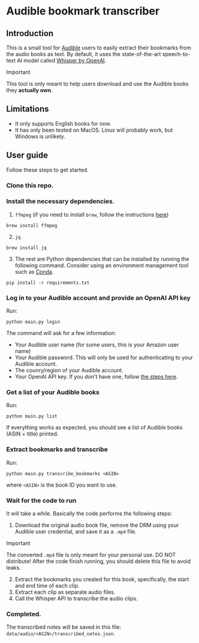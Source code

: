 # Audible bookmark transcriber

## Introduction

This is a small tool for [Audible](https://audible.com) users to easily extract their bookmarks from the audio books as text. By default, it uses the state-of-the-art speech-to-text AI model called [Whisper by OpenAI](https://openai.com/index/whisper).

> [!IMPORTANT]
> This tool is only meant to help users download and use the Audible books they **actually own**.

## Limitations
- It only supports English books for now.
- It has only been tested on MacOS. Linux will probably work, but Windows is unlikely.

## User guide
Follow these steps to get started.

### Clone this repo.


### Install the necessary dependencies.
1. `ffmpeg` (if you need to install `brew`, follow the instructions [here](https://brew.sh/))
```
brew install ffmpeg
```  
2. `jq`
```
brew install jq
```  
3. The rest are Python dependencies that can be installed by running the following command. Consider using an environment management tool such as [Conda](https://docs.conda.io/en/latest/).
```
pip install -r requirements.txt
```
 

### Log in to your Audible account and provide an OpenAI API key
Run:
```
python main.py login
```
The command will ask for a few information:
- Your Audible user name (for some users, this is your Amazon user name)
- Your Audible password. This will only be used for authenticating to your Audible account.
- The counry/region of your Audible account.
- Your OpenAI API key. If you don't have one, follow [the steps here](https://platform.openai.com/docs/quickstart).

### Get a list of your Audible books
Run:
```
python main.py list
```
If everything works as expected, you should see a list of Audible books (ASIN + title) printed.

### Extract bookmarks and transcribe
Run:
```
python main.py transcribe_bookmarks <ASIN>
```
where `<ASIN>` is the book ID you want to use.

### Wait for the code to run
It will take a while. Basically the code performs the following steps:
1. Download the original audio book file, remove the DRM using your Audible user credential, and save it as a `.mp4` file.
> [!IMPORTANT]
> The converted `.mp4` file is only meant for your personal use. DO NOT distribute! After the code finish running, you should delete this file to avoid leaks.

2. Extract the bookmarks you created for this book, specifically, the start and end time of each clip.
3. Extract each clip as separate audio files.
4. Call the Whisper API to transcribe the audio clips.

### Completed.
The transcribed notes will be saved in this file: `data/audio/<ASIN>/transcribed_notes.json`.
